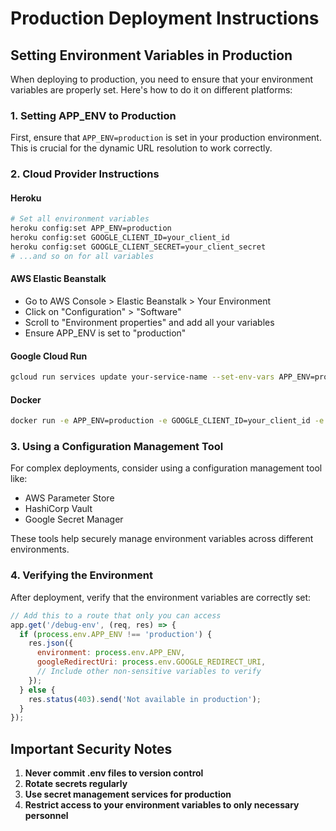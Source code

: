 # Production Deployment Instructions

## Setting Environment Variables in Production

When deploying to production, you need to ensure that your environment variables are properly set. Here's how to do it on different platforms:

### 1. Setting APP_ENV to Production

First, ensure that `APP_ENV=production` is set in your production environment. This is crucial for the dynamic URL resolution to work correctly.

### 2. Cloud Provider Instructions

#### Heroku

```bash
# Set all environment variables
heroku config:set APP_ENV=production
heroku config:set GOOGLE_CLIENT_ID=your_client_id
heroku config:set GOOGLE_CLIENT_SECRET=your_client_secret
# ...and so on for all variables
```

#### AWS Elastic Beanstalk

- Go to AWS Console > Elastic Beanstalk > Your Environment
- Click on "Configuration" > "Software"
- Scroll to "Environment properties" and add all your variables
- Ensure APP_ENV is set to "production"

#### Google Cloud Run

```bash
gcloud run services update your-service-name --set-env-vars APP_ENV=production,GOOGLE_CLIENT_ID=your_client_id,GOOGLE_CLIENT_SECRET=your_client_secret
```

#### Docker

```bash
docker run -e APP_ENV=production -e GOOGLE_CLIENT_ID=your_client_id -e GOOGLE_CLIENT_SECRET=your_client_secret ...your-image-name
```

### 3. Using a Configuration Management Tool

For complex deployments, consider using a configuration management tool like:
- AWS Parameter Store
- HashiCorp Vault
- Google Secret Manager

These tools help securely manage environment variables across different environments.

### 4. Verifying the Environment

After deployment, verify that the environment variables are correctly set:

```javascript
// Add this to a route that only you can access
app.get('/debug-env', (req, res) => {
  if (process.env.APP_ENV !== 'production') {
    res.json({
      environment: process.env.APP_ENV,
      googleRedirectUri: process.env.GOOGLE_REDIRECT_URI,
      // Include other non-sensitive variables to verify
    });
  } else {
    res.status(403).send('Not available in production');
  }
});
```

## Important Security Notes

1. **Never commit .env files to version control**
2. **Rotate secrets regularly**
3. **Use secret management services for production**
4. **Restrict access to your environment variables to only necessary personnel**
